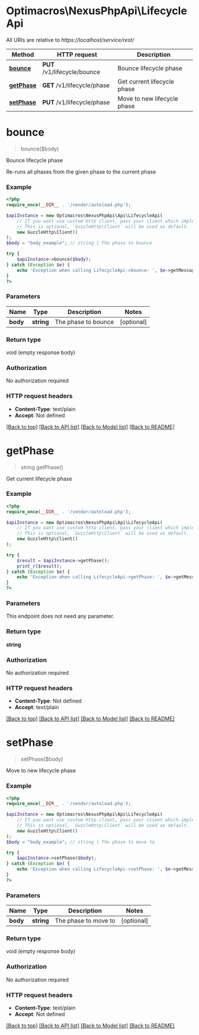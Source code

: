 # Optimacros\NexusPhpApi\LifecycleApi

All URIs are relative to *https://localhost/service/rest/*

Method | HTTP request | Description
------------- | ------------- | -------------
[**bounce**](LifecycleApi.md#bounce) | **PUT** /v1/lifecycle/bounce | Bounce lifecycle phase
[**getPhase**](LifecycleApi.md#getPhase) | **GET** /v1/lifecycle/phase | Get current lifecycle phase
[**setPhase**](LifecycleApi.md#setPhase) | **PUT** /v1/lifecycle/phase | Move to new lifecycle phase


# **bounce**
> bounce($body)

Bounce lifecycle phase

Re-runs all phases from the given phase to the current phase

### Example
```php
<?php
require_once(__DIR__ . '/vendor/autoload.php');

$apiInstance = new Optimacros\NexusPhpApi\Api\LifecycleApi(
    // If you want use custom http client, pass your client which implements `GuzzleHttp\ClientInterface`.
    // This is optional, `GuzzleHttp\Client` will be used as default.
    new GuzzleHttp\Client()
);
$body = "body_example"; // string | The phase to bounce

try {
    $apiInstance->bounce($body);
} catch (Exception $e) {
    echo 'Exception when calling LifecycleApi->bounce: ', $e->getMessage(), PHP_EOL;
}
?>
```

### Parameters

Name | Type | Description  | Notes
------------- | ------------- | ------------- | -------------
 **body** | **string**| The phase to bounce | [optional]

### Return type

void (empty response body)

### Authorization

No authorization required

### HTTP request headers

 - **Content-Type**: text/plain
 - **Accept**: Not defined

[[Back to top]](#) [[Back to API list]](../../README.md#documentation-for-api-endpoints) [[Back to Model list]](../../README.md#documentation-for-models) [[Back to README]](../../README.md)

# **getPhase**
> string getPhase()

Get current lifecycle phase



### Example
```php
<?php
require_once(__DIR__ . '/vendor/autoload.php');

$apiInstance = new Optimacros\NexusPhpApi\Api\LifecycleApi(
    // If you want use custom http client, pass your client which implements `GuzzleHttp\ClientInterface`.
    // This is optional, `GuzzleHttp\Client` will be used as default.
    new GuzzleHttp\Client()
);

try {
    $result = $apiInstance->getPhase();
    print_r($result);
} catch (Exception $e) {
    echo 'Exception when calling LifecycleApi->getPhase: ', $e->getMessage(), PHP_EOL;
}
?>
```

### Parameters
This endpoint does not need any parameter.

### Return type

**string**

### Authorization

No authorization required

### HTTP request headers

 - **Content-Type**: Not defined
 - **Accept**: text/plain

[[Back to top]](#) [[Back to API list]](../../README.md#documentation-for-api-endpoints) [[Back to Model list]](../../README.md#documentation-for-models) [[Back to README]](../../README.md)

# **setPhase**
> setPhase($body)

Move to new lifecycle phase



### Example
```php
<?php
require_once(__DIR__ . '/vendor/autoload.php');

$apiInstance = new Optimacros\NexusPhpApi\Api\LifecycleApi(
    // If you want use custom http client, pass your client which implements `GuzzleHttp\ClientInterface`.
    // This is optional, `GuzzleHttp\Client` will be used as default.
    new GuzzleHttp\Client()
);
$body = "body_example"; // string | The phase to move to

try {
    $apiInstance->setPhase($body);
} catch (Exception $e) {
    echo 'Exception when calling LifecycleApi->setPhase: ', $e->getMessage(), PHP_EOL;
}
?>
```

### Parameters

Name | Type | Description  | Notes
------------- | ------------- | ------------- | -------------
 **body** | **string**| The phase to move to | [optional]

### Return type

void (empty response body)

### Authorization

No authorization required

### HTTP request headers

 - **Content-Type**: text/plain
 - **Accept**: Not defined

[[Back to top]](#) [[Back to API list]](../../README.md#documentation-for-api-endpoints) [[Back to Model list]](../../README.md#documentation-for-models) [[Back to README]](../../README.md)

